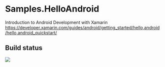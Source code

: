 # Samples.HelloAndroid
Introduction to Android Development with Xamarin
https://developer.xamarin.com/guides/android/getting_started/hello,android/hello,android_quickstart/

## Build status
![](https://kherr9.visualstudio.com/_apis/public/build/definitions/097d7165-a8c3-462d-8034-27348ce82839/1/badge)
